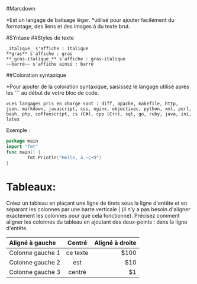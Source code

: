 #Marcdown

  *Est un langage de balisage léger.
  *utilisé pour ajouter facilement du formatage, des liens et des images à du texte brut. 

#SYntaxe
 ##Styles de texte

    _italique_ s'affiche : italique
    **gras** s'affiche : gras
    **_gras-italique_** s'affiche : gras-italique
    ~~barré~~ s'affiche ainsi : barré

  ##Coloration syntaxique

   *Pour ajouter de la coloration syntaxique, saisissez le langage utilisé après les ``` au début de votre bloc de code.

```>Les langages pris en charge sont : diff, apache, makefile, http, json, markdown, javascript, css, nginx, objectivec, python, xml, perl, bash, php, coffeescript, cs (C#), cpp (C++), sql, go, ruby, java, ini, latex```

Exemple :

``` go
package main
import "fmt"
func main() {
        fmt.Println("Hello, ä¸–ç•Œ")
}
```

Tableaux:
===

Créez un tableau en plaçant une ligne de tirets sous la ligne d'entête et en séparant les colonnes par une barre verticale | (il n'y a pas besoin d'aligner exactement les colonnes pour que cela fonctionne). Précisez comment aligner les colonnes du tableau en ajoutant des deux-points : dans la ligne d'entête.

| Aligné à gauche  | Centré          | Aligné à droite |
| :--------------- |:---------------:| -----:|
| Colonne gauche 1 |   ce texte        |  $100 |
| Colonne gauche 2 | est             |   $10 |
| Colonne gauche 3 | centré          |    $1 |

